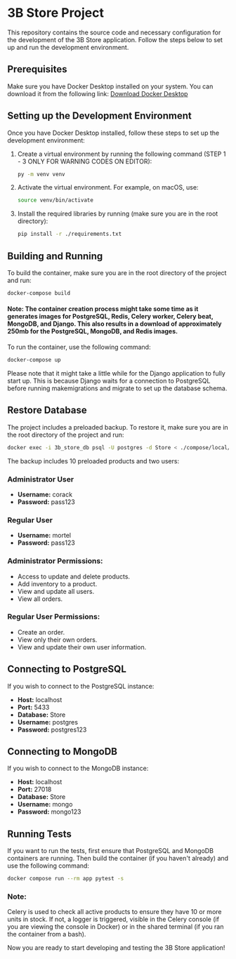 # 3B Store Project

This repository contains the source code and necessary configuration for the development of the 3B Store application. Follow the steps below to set up and run the development environment.

## Prerequisites

Make sure you have Docker Desktop installed on your system. You can download it from the following link: [Download Docker Desktop](https://docs.docker.com/compose/install/#scenario-one-install-docker-desktop)

## Setting up the Development Environment

Once you have Docker Desktop installed, follow these steps to set up the development environment:

1. Create a virtual environment by running the following command (STEP 1 - 3 ONLY FOR WARNING CODES ON EDITOR):

    ```bash
    py -m venv venv
    ```
2. Activate the virtual environment. For example, on macOS, use:

    ```bash
    source venv/bin/activate
    ```

3. Install the required libraries by running (make sure you are in the root directory):

    ```bash
    pip install -r ./requirements.txt
    ```

## Building and Running

To build the container, make sure you are in the root directory of the project and run:

```bash
docker-compose build
```

#### **Note:** The container creation process might take some time as it generates images for PostgreSQL, Redis, Celery worker, Celery beat, MongoDB, and Django. This also results in a download of approximately 250mb for the PostgreSQL, MongoDB, and Redis images.

To run the container, use the following command:

```bash
docker-compose up
```

Please note that it might take a little while for the Django application to fully start up. This is because Django waits for a connection to PostgreSQL before running makemigrations and migrate to set up the database schema.

## Restore Database

The project includes a preloaded backup. To restore it, make sure you are in the root directory of the project and run:

```bash
docker exec -i 3b_store_db psql -U postgres -d Store < ./compose/local/backup.sql
```

The backup includes 10 preloaded products and two users:

### Administrator User
- **Username:** corack
- **Password:** pass123

### Regular User
- **Username:** mortel
- **Password:** pass123

### Administrator Permissions:
- Access to update and delete products.
- Add inventory to a product.
- View and update all users.
- View all orders.

### Regular User Permissions:
- Create an order.
- View only their own orders.
- View and update their own user information.

## Connecting to PostgreSQL

If you wish to connect to the PostgreSQL instance:

- **Host:** localhost
- **Port:** 5433
- **Database:** Store
- **Username:** postgres
- **Password:** postgres123

## Connecting to MongoDB

If you wish to connect to the MongoDB instance:

- **Host:** localhost
- **Port:** 27018
- **Database:** Store
- **Username:** mongo
- **Password:** mongo123


## Running Tests

If you want to run the tests, first ensure that PostgreSQL and MongoDB containers are running. Then build the container (if you haven't already) and use the following command:

```bash
docker compose run --rm app pytest -s
```

### Note:

Celery is used to check all active products to ensure they have 10 or more units in stock. If not, a logger is triggered, visible in the Celery console (if you are viewing the console in Docker) or in the shared terminal (if you ran the container from a bash).


Now you are ready to start developing and testing the 3B Store application!